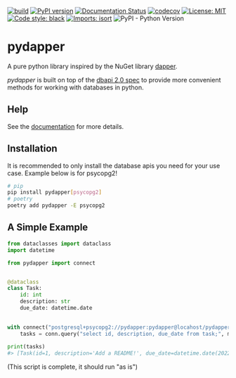 [![build](https://github.com/zschumacher/pydapper/actions/workflows/build.yml/badge.svg)](https://github.com/zschumacher/pydapper/actions/workflows/build.yml)
[![PyPI version](https://badge.fury.io/py/pydapper.svg)](https://badge.fury.io/py/pydapper)
[![Documentation Status](https://readthedocs.org/projects/pydapper/badge/?version=latest)](https://pydapper.readthedocs.io/en/latest/?badge=latest)
[![codecov](https://codecov.io/gh/zschumacher/pydapper/branch/main/graph/badge.svg?token=3X1IR81HL2)](https://codecov.io/gh/zschumacher/pydapper)
[![License: MIT](https://img.shields.io/badge/License-MIT-yellow.svg)](https://opensource.org/licenses/MIT)
[![Code style: black](https://img.shields.io/badge/code%20style-black-000000.svg)](https://github.com/psf/black)
[![Imports: isort](https://img.shields.io/badge/%20imports-isort-%231674b1?style=flat&labelColor=ef8336)](https://pycqa.github.io/isort/)
![PyPI - Python Version](https://img.shields.io/pypi/pyversions/pydapper)

# pydapper
A pure python library inspired by the NuGet library [dapper](https://dapper-tutorial.net).

*pydapper* is built on top of the [dbapi 2.0 spec](https://www.python.org/dev/peps/pep-0249/)
to provide more convenient methods for working with databases in python.

## Help
See the [documentation](https://pydapper.readthedocs.io/en/latest/) for more details.

## Installation
It is recommended to only install the database apis you need for your use case.  Example below is for psycopg2!
```bash
# pip 
pip install pydapper[psycopg2]
# poetry
poetry add pydapper -E psycopg2
```

## A Simple Example
```python
from dataclasses import dataclass
import datetime

from pydapper import connect


@dataclass
class Task:
    id: int
    description: str
    due_date: datetime.date

    
with connect("postgresql+psycopg2://pydapper:pydapper@locahost/pydapper") as conn:
    tasks = conn.query("select id, description, due_date from task;", model=Task)
    
print(tasks)
#> [Task(id=1, description='Add a README!', due_date=datetime.date(2022, 1, 16))]
```
(This script is complete, it should run "as is")
